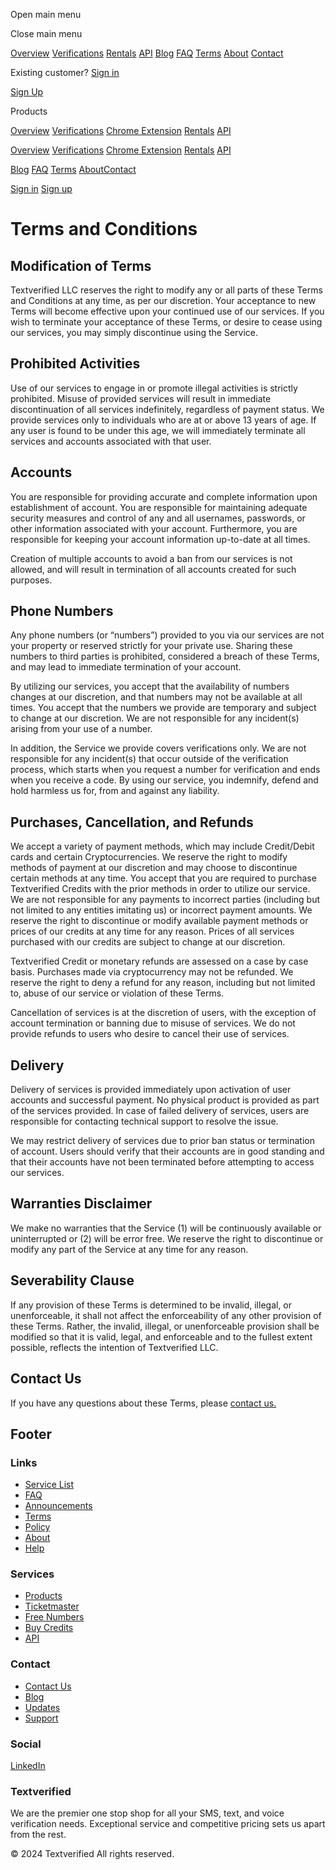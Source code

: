 [](https://www.textverified.com/)

Open main menu

[](https://www.textverified.com/app)Close main menu

[Overview](https://www.textverified.com/products) [Verifications](https://www.textverified.com/verifications) [Rentals](https://www.textverified.com/rentals) [API](https://www.textverified.com/automate) [Blog](https://www.textverified.com/blog) [FAQ](https://www.textverified.com/faq) [Terms](https://www.textverified.com/terms) [About](https://www.textverified.com/about) [Contact](https://www.textverified.com/contact-us)

Existing customer? [Sign in](https://www.textverified.com/login)

[Sign Up](https://www.textverified.com/register)

Products

[Overview](https://www.textverified.com/products) [Verifications](https://www.textverified.com/verifications) [Chrome Extension](https://www.textverified.com/extension) [Rentals](https://www.textverified.com/rentals) [API](https://www.textverified.com/automate)

[Overview](https://www.textverified.com/products) [Verifications](https://www.textverified.com/verifications) [Chrome Extension](https://www.textverified.com/extension) [Rentals](https://www.textverified.com/rentals) [API](https://www.textverified.com/automate)

[Blog](https://www.textverified.com/blog) [FAQ](https://www.textverified.com/faq) [Terms](https://www.textverified.com/terms) [About](https://www.textverified.com/about)[Contact](https://www.textverified.com/contact-us)

[Sign in](https://www.textverified.com/login) [Sign up](https://www.textverified.com/register)

Terms and Conditions
====================

Modification of Terms
---------------------

Textverified LLC reserves the right to modify any or all parts of these Terms and Conditions at any time, as per our discretion. Your acceptance to new Terms will become effective upon your continued use of our services. If you wish to terminate your acceptance of these Terms, or desire to cease using our services, you may simply discontinue using the Service.

Prohibited Activities
---------------------

Use of our services to engage in or promote illegal activities is strictly prohibited. Misuse of provided services will result in immediate discontinuation of all services indefinitely, regardless of payment status. We provide services only to individuals who are at or above 13 years of age. If any user is found to be under this age, we will immediately terminate all services and accounts associated with that user.

Accounts
--------

You are responsible for providing accurate and complete information upon establishment of account. You are responsible for maintaining adequate security measures and control of any and all usernames, passwords, or other information associated with your account. Furthermore, you are responsible for keeping your account information up-to-date at all times.

Creation of multiple accounts to avoid a ban from our services is not allowed, and will result in termination of all accounts created for such purposes.

Phone Numbers
-------------

Any phone numbers (or “numbers”) provided to you via our services are not your property or reserved strictly for your private use. Sharing these numbers to third parties is prohibited, considered a breach of these Terms, and may lead to immediate termination of your account.

By utilizing our services, you accept that the availability of numbers changes at our discretion, and that numbers may not be available at all times. You accept that the numbers we provide are temporary and subject to change at our discretion. We are not responsible for any incident(s) arising from your use of a number.

In addition, the Service we provide covers verifications only. We are not responsible for any incident(s) that occur outside of the verification process, which starts when you request a number for verification and ends when you receive a code. By using our service, you indemnify, defend and hold harmless us for, from and against any liability.

Purchases, Cancellation, and Refunds
------------------------------------

We accept a variety of payment methods, which may include Credit/Debit cards and certain Cryptocurrencies. We reserve the right to modify methods of payment at our discretion and may choose to discontinue certain methods at any time. You accept that you are required to purchase Textverified Credits with the prior methods in order to utilize our service. We are not responsible for any payments to incorrect parties (including but not limited to any entities imitating us) or incorrect payment amounts. We reserve the right to discontinue or modify available payment methods or prices of our credits at any time for any reason. Prices of all services purchased with our credits are subject to change at our discretion.

Textverified Credit or monetary refunds are assessed on a case by case basis. Purchases made via cryptocurrency may not be refunded. We reserve the right to deny a refund for any reason, including but not limited to, abuse of our service or violation of these Terms.

Cancellation of services is at the discretion of users, with the exception of account termination or banning due to misuse of services. We do not provide refunds to users who desire to cancel their use of services.

Delivery
--------

Delivery of services is provided immediately upon activation of user accounts and successful payment. No physical product is provided as part of the services provided. In case of failed delivery of services, users are responsible for contacting technical support to resolve the issue.

We may restrict delivery of services due to prior ban status or termination of account. Users should verify that their accounts are in good standing and that their accounts have not been terminated before attempting to access our services.

Warranties Disclaimer
---------------------

We make no warranties that the Service (1) will be continuously available or uninterrupted or (2) will be error free. We reserve the right to discontinue or modify any part of the Service at any time for any reason.

Severability Clause
-------------------

If any provision of these Terms is determined to be invalid, illegal, or unenforceable, it shall not affect the enforceability of any other provision of these Terms. Rather, the invalid, illegal, or unenforceable provision shall be modified so that it is valid, legal, and enforceable and to the fullest extent possible, reflects the intention of Textverified LLC.

Contact Us
----------

If you have any questions about these Terms, please [contact us.](https://www.textverified.com/contact-us)

Footer
------

### Links

* [Service List](https://www.textverified.com/services)
* [FAQ](https://www.textverified.com/faq)
* [Announcements](https://www.textverified.com/announcements)
* [Terms](https://www.textverified.com/terms)
* [Policy](https://www.textverified.com/policy)
* [About](https://www.textverified.com/about)
* [Help](https://www.textverified.com/contact-us)

### Services

* [Products](https://www.textverified.com/products)
* [Ticketmaster](https://www.textverified.com/ticketmaster)
* [Free Numbers](https://www.textverified.com/free)
* [Buy Credits](https://www.textverified.com/app/credits/card?open=true)
* [API](https://www.textverified.com/docs/api/v2)

### Contact

* [Contact Us](https://www.textverified.com/contact-us)
* [Blog](https://www.textverified.com/blog)
* [Updates](https://www.textverified.com/updates)
* [Support](https://www.textverified.com/support)

### Social

[LinkedIn](https://www.linkedin.com/company/56417471/ "Visit us on LinkedIn")

### Textverified

We are the premier one stop shop for all your SMS, text, and voice verification needs. Exceptional service and competitive pricing sets us apart from the rest.

© 2024 Textverified All rights reserved.